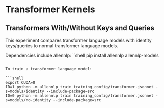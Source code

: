 # Transformer Kernels

## Transformers With/Without Keys and Queries

This experiment compares transformer language models with identity keys/queries to normal transformer language models.

Dependencies include allennlp:
``shell
pip install allennlp allennlp-models
```

To train a transformer language model:

```shell
export CUDA=0
ID=1 python -m allennlp train training_config/transformer.jsonnet -s=models/identity --include-package=src
ID=0 python -m allennlp train training_config/transformer.jsonnet -s=models/no-identity --include-package=src
```